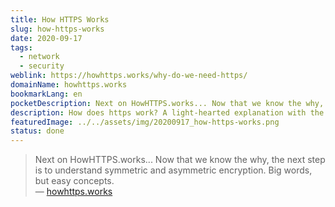 ```yaml
---
title: How HTTPS Works
slug: how-https-works
date: 2020-09-17
tags:
  - network
  - security
weblink: https://howhttps.works/why-do-we-need-https/
domainName: howhttps.works
bookmarkLang: en
pocketDescription: Next on HowHTTPS.works... Now that we know the why, the next step is to understand symmetric and asymmetric encryption. Big words, but easy concepts.
description: How does https work? A light-hearted explanation with the help of comics.
featuredImage: ../../assets/img/20200917_how-https-works.png
status: done
---
```

<blockquote>Next on HowHTTPS.works... Now that we know the why, the next step is to understand symmetric and asymmetric encryption. Big words, but easy concepts.
<footer>— <a href="https://howhttps.works/why-do-we-need-https/">howhttps.works</a></footer></blockquote>
